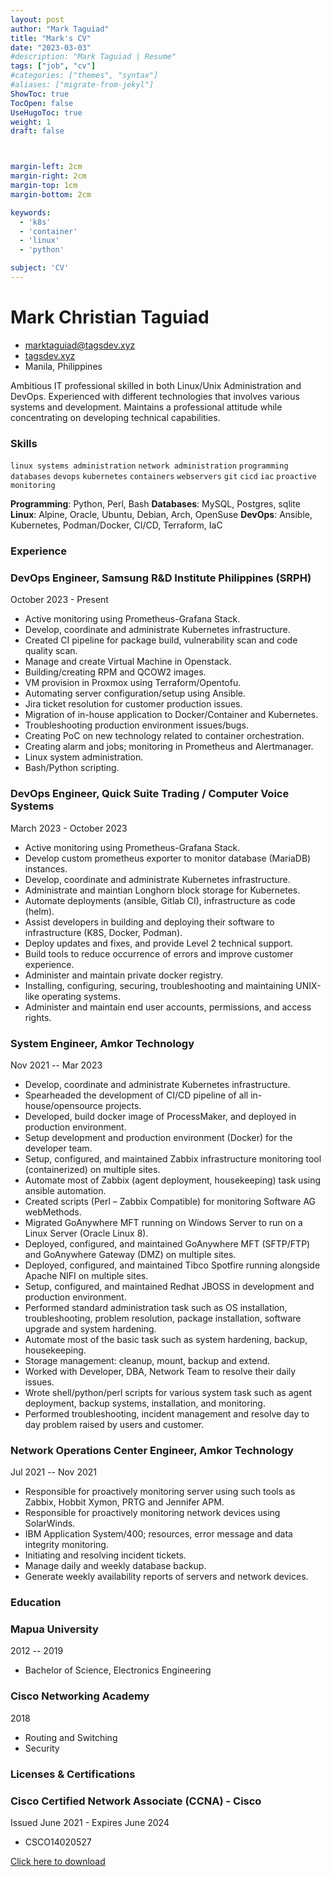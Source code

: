 ```yaml
---
layout: post
author: "Mark Taguiad"
title: "Mark's CV"
date: "2023-03-03"
#description: "Mark Taguiad | Resume"
tags: ["job", "cv"]
#categories: ["themes", "syntax"]
#aliases: ["migrate-from-jekyl"]
ShowToc: true
TocOpen: false
UseHugoToc: true
weight: 1
draft: false



margin-left: 2cm
margin-right: 2cm
margin-top: 1cm
margin-bottom: 2cm

keywords:
  - 'k8s'
  - 'container'
  - 'linux'
  - 'python'

subject: 'CV'
---
```

# Mark Christian Taguiad

- <marktaguiad@tagsdev.xyz>
- [tagsdev.xyz](https://tagsdev.xyz/)
- Manila, Philippines

Ambitious IT professional skilled in both Linux/Unix Administration and DevOps. Experienced with different
technologies that involves various systems and development. Maintains a professional attitude while
concentrating on developing technical capabilities.

### Skills

```linux systems administration```
```network administration```
```programming```
```databases```
```devops```
```kubernetes```
```containers```
```webservers```
```git```
```cicd```
```iac```
```proactive monitoring```

**Programming**: Python, Perl, Bash
**Databases**: MySQL, Postgres, sqlite
**Linux**: Alpine, Oracle, Ubuntu, Debian, Arch, OpenSuse
**DevOps**: Ansible, Kubernetes, Podman/Docker, CI/CD, Terraform, IaC

### Experience

### <span>DevOps Engineer, Samsung R&D Institute Philippines (SRPH)</span>

<span><span>October 2023 - Present </span>

  - Active monitoring using Prometheus-Grafana Stack.
  - Develop, coordinate and administrate Kubernetes infrastructure.
  - Created CI pipeline for package build, vulnerability scan and code quality scan. 
  - Manage and create Virtual Machine in Openstack. 
  - Building/creating RPM and QCOW2 images. 
  - VM provision in Proxmox using Terraform/Opentofu.
  - Automating server configuration/setup using Ansible. 
  - Jira ticket resolution for customer production issues.
  - Migration of in-house application to Docker/Container and Kubernetes. 
  - Troubleshooting production environment issues/bugs. 
  - Creating PoC on new technology related to container orchestration.
  - Creating alarm and jobs; monitoring in Prometheus and Alertmanager.
  - Linux system administration. 
  - Bash/Python scripting.


### <span>DevOps Engineer, Quick Suite Trading / Computer Voice Systems</span>

<span>March 2023 - October 2023 </span>

  - Active monitoring using Prometheus-Grafana Stack.
  - Develop custom prometheus exporter to monitor database (MariaDB) instances.
  - Develop, coordinate and administrate Kubernetes infrastructure.
  - Administrate and maintian Longhorn block storage for Kubernetes.
  - Automate deployments (ansible, Gitlab CI), infrastructure as code (helm).
  - Assist developers in building and deploying their software to infrastructure (K8S, Docker, Podman).
  - Deploy updates and fixes, and provide Level 2 technical support.
  - Build tools to reduce occurrence of errors and improve customer experience.
  - Administer and maintain private docker registry.
  - Installing, configuring, securing, troubleshooting and maintaining UNIX-like operating systems.
  - Administer and maintain end user accounts, permissions, and access rights.

### <span>System Engineer, Amkor Technology</span>

<span>Nov 2021 -- Mar 2023</span>

  - Develop, coordinate and administrate Kubernetes infrastructure.
  - Spearheaded the development of CI/CD pipeline of all in-house/opensource projects.
  - Developed, build docker image of ProcessMaker, and deployed in production environment.
  - Setup development and production environment (Docker) for the developer team.
  - Setup, configured, and maintained Zabbix infrastructure monitoring tool (containerized) on multiple sites.
  - Automate most of Zabbix (agent deployment, housekeeping) task using ansible automation.
  - Created scripts (Perl – Zabbix Compatible) for monitoring Software AG webMethods.
  - Migrated GoAnywhere MFT running on Windows Server to run on a Linux Server (Oracle Linux 8).
  - Deployed, configured, and maintained GoAnywhere MFT (SFTP/FTP) and GoAnywhere Gateway (DMZ)
  on multiple sites.
  - Deployed, configured, and maintained Tibco Spotfire running alongside Apache NIFI on multiple sites.
  - Setup, configured, and maintained Redhat JBOSS in development and production environment.
  - Performed standard administration task such as OS installation, troubleshooting, problem resolution,
  package installation, software upgrade and system hardening.
  - Automate most of the basic task such as system hardening, backup, housekeeping.
  - Storage management: cleanup, mount, backup and extend.
  - Worked with Developer, DBA, Network Team to resolve their daily issues.
  - Wrote shell/python/perl scripts for various system task such as agent deployment, backup systems,
  installation, and monitoring.
  - Performed troubleshooting, incident management and resolve day to day problem raised by users and
  customer.

### <span>Network Operations Center Engineer, Amkor Technology</span>

<span>Jul 2021 -- Nov 2021</span>

  - Responsible for proactively monitoring server using such tools as Zabbix, Hobbit Xymon, PRTG and
  Jennifer APM.
  - Responsible for proactively monitoring network devices using SolarWinds.
  - IBM Application System/400; resources, error message and data integrity monitoring.
  - Initiating and resolving incident tickets.
  - Manage daily and weekly database backup.
  - Generate weekly availability reports of servers and network devices.


### Education

### <span>Mapua University</span>

<span>2012 -- 2019</span>

  - Bachelor of Science, Electronics Engineering

### <span>Cisco Networking Academy</span>
<span>2018</span>

  - Routing and Switching
  - Security

### Licenses & Certifications

### <span>Cisco Certified Network Associate (CCNA) - Cisco</span>

<span>Issued June 2021 - Expires June 2024</span>

  - CSCO14020527

[Click here to download](/documents/mark-christian-taguiad-resume.pdf)
